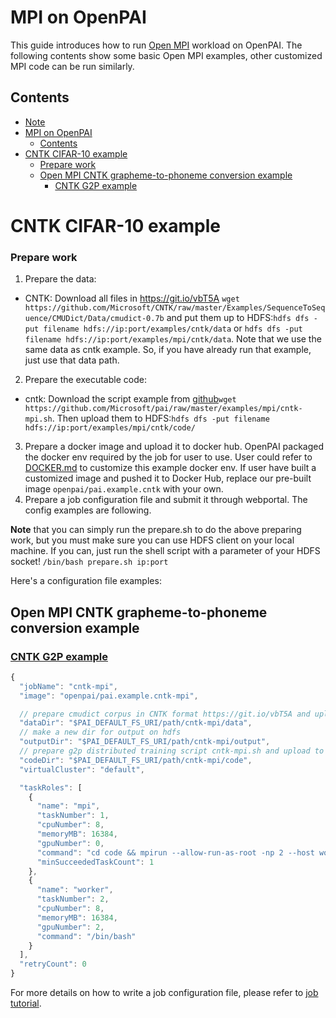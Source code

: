 <!--
  Copyright (c) Microsoft Corporation
  All rights reserved.

  MIT License

  Permission is hereby granted, free of charge, to any person obtaining a copy of this software and associated
  documentation files (the "Software"), to deal in the Software without restriction, including without limitation
  the rights to use, copy, modify, merge, publish, distribute, sublicense, and/or sell copies of the Software, and
  to permit persons to whom the Software is furnished to do so, subject to the following conditions:
  The above copyright notice and this permission notice shall be included in all copies or substantial portions of the Software.

  THE SOFTWARE IS PROVIDED *AS IS*, WITHOUT WARRANTY OF ANY KIND, EXPRESS OR IMPLIED, INCLUDING
  BUT NOT LIMITED TO THE WARRANTIES OF MERCHANTABILITY, FITNESS FOR A PARTICULAR PURPOSE AND
  NONINFRINGEMENT. IN NO EVENT SHALL THE AUTHORS OR COPYRIGHT HOLDERS BE LIABLE FOR ANY CLAIM,
  DAMAGES OR OTHER LIABILITY, WHETHER IN AN ACTION OF CONTRACT, TORT OR OTHERWISE, ARISING FROM,
  OUT OF OR IN CONNECTION WITH THE SOFTWARE OR THE USE OR OTHER DEALINGS IN THE SOFTWARE.
-->


# MPI on OpenPAI

This guide introduces how to run [Open MPI](https://www.open-mpi.org/) workload on OpenPAI.
The following contents show some basic Open MPI examples, other customized MPI code can be run similarly.

## Contents

- [Note](#note)
- [MPI on OpenPAI](#mpi-on-openpai)
  - [Contents](#contents)
- [CNTK CIFAR-10 example](#cntk-cifar-10-example)
    - [Prepare work](#prepare-work)
  - [Open MPI CNTK grapheme-to-phoneme conversion example](#open-mpi-cntk-grapheme-to-phoneme-conversion-example)
    - [CNTK G2P example](#cntk-g2p-example)


# CNTK CIFAR-10 example

### Prepare work
1. Prepare the data:
* CNTK: Download all files in https://git.io/vbT5A `wget https://github.com/Microsoft/CNTK/raw/master/Examples/SequenceToSequence/CMUDict/Data/cmudict-0.7b` and put them up to HDFS:`hdfs dfs -put filename hdfs://ip:port/examples/cntk/data` or `hdfs dfs -put filename hdfs://ip:port/examples/mpi/cntk/data`.
Note that we use the same data as cntk example. So, if you have already run that example, just use that data path.
2. Prepare the executable code:
* cntk: Download the script example from [github](https://github.com/Microsoft/pai/blob/master/examples/mpi/cntk-mpi.sh)`wget https://github.com/Microsoft/pai/raw/master/examples/mpi/cntk-mpi.sh`. Then upload them to HDFS:`hdfs dfs -put filename hdfs://ip:port/examples/mpi/cntk/code/`
3. Prepare a docker image and upload it to docker hub.  OpenPAI packaged the docker env required by the job for user to use. User could refer to [DOCKER.md](./DOCKER.md) to customize this example docker env. If user have built a customized image and pushed it to Docker Hub, replace our pre-built image `openpai/pai.example.cntk` with your own.
4. Prepare a job configuration file and submit it through webportal. The config examples are following.

**Note** that you can simply run the prepare.sh to do the above preparing work, but you must make sure you can use HDFS client on your local machine. If you can, just run the shell script with a parameter of your HDFS socket! `/bin/bash prepare.sh ip:port`

Here's a configuration file examples:

## Open MPI CNTK grapheme-to-phoneme conversion example

### [CNTK G2P example](https://github.com/Microsoft/CNTK/tree/master/Examples/SequenceToSequence/CMUDict/BrainScript)

```js
{
  "jobName": "cntk-mpi",
  "image": "openpai/pai.example.cntk-mpi",

  // prepare cmudict corpus in CNTK format https://git.io/vbT5A and upload to hdfs
  "dataDir": "$PAI_DEFAULT_FS_URI/path/cntk-mpi/data",
  // make a new dir for output on hdfs
  "outputDir": "$PAI_DEFAULT_FS_URI/path/cntk-mpi/output",
  // prepare g2p distributed training script cntk-mpi.sh and upload to hdfs
  "codeDir": "$PAI_DEFAULT_FS_URI/path/cntk-mpi/code",
  "virtualCluster": "default",

  "taskRoles": [
    {
      "name": "mpi",
      "taskNumber": 1,
      "cpuNumber": 8,
      "memoryMB": 16384,
      "gpuNumber": 0,
      "command": "cd code && mpirun --allow-run-as-root -np 2 --host worker-0,worker-1 /bin/bash cntk-mpi.sh",
      "minSucceededTaskCount": 1
    },
    {
      "name": "worker",
      "taskNumber": 2,
      "cpuNumber": 8,
      "memoryMB": 16384,
      "gpuNumber": 2,
      "command": "/bin/bash"
    }
  ],
  "retryCount": 0
}
```

For more details on how to write a job configuration file, please refer to [job tutorial](../../docs/user/training.md).
